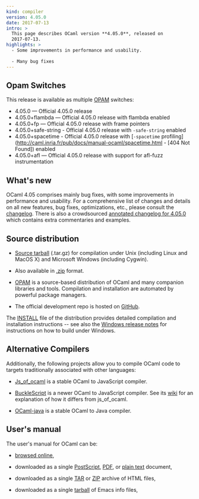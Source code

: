 ```yaml
---
kind: compiler
version: 4.05.0
date: 2017-07-13
intro: >
  This page describes OCaml version **4.05.0**, released on
  2017-07-13.
highlights: >
  - Some improvements in performance and usability.
  
  - Many bug fixes
---
```


Opam Switches
-------------

This release is available as multiple [OPAM](https://opam.ocaml.org/doc/Usage.html) switches:

- 4.05.0 — Official 4.05.0 release
- 4.05.0+flambda — Official 4.05.0 release with flambda enabled
- 4.05.0+fp — Official 4.05.0 release with frame pointers
- 4.05.0+safe-string - Official 4.05.0 release with `-safe-string` enabled
- 4.05.0+spacetime - Official 4.05.0 release with [`-spacetime` profiling](http://caml.inria.fr/pub/docs/manual-ocaml/spacetime.html - [404 Not Found]) enabled
- 4.05.0+afl — Official 4.05.0 release with support for afl-fuzz instrumentation

## What's new

OCaml 4.05 comprises mainly bug fixes, with some improvements in
performance and usability.
For a comprehensive list of changes and details on all new features,
bug fixes, optimizations, etc., please consult the
[changelog](https://v2.ocaml.org/releases/4.05/notes/Changes). There
is also a crowdsourced [annotated
changelog for 4.05.0](https://github.com/gasche/ocaml-releases-change-explanation/wiki/4.05.0-changes-explanation) which contains extra commentaries and examples.

## Source distribution

- [Source
  tarball](https://github.com/ocaml/ocaml/archive/4.05.0.tar.gz)
  (.tar.gz) for compilation under Unix (including Linux and MacOS X)
  and Microsoft Windows (including Cygwin).

- Also available in
  [.zip](https://github.com/ocaml/ocaml/archive/4.05.0.zip)
  format.

- [OPAM](https://opam.ocaml.org/) is a source-based distribution of
  OCaml and many companion libraries and tools. Compilation and
  installation are automated by powerful package managers.

- The official development repo is hosted on
  [GitHub](https://github.com/ocaml/ocaml).

The [INSTALL](https://v2.ocaml.org/releases/4.05/notes/INSTALL.adoc)
file of the distribution provides detailed compilation and
installation instructions -- see also the [Windows release
notes](https://v2.ocaml.org/releases/4.05/notes/README.win32.adoc) for instructions on how to build under Windows.

## Alternative Compilers

Additionally, the following projects allow you to compile OCaml code to
targets traditionally associated with other languages:

* [Js_of_ocaml](http://ocsigen.org/js_of_ocaml/) is a stable OCaml
  to JavaScript compiler.

* [BuckleScript](https://rescript-lang.org/blog/bucklescript-is-rebranding) is a newer
  OCaml to JavaScript compiler. See its
  [wiki](https://github.com/bucklescript/bucklescript/wiki/Differences-from-js_of_ocaml)
  for an explanation of how it differs from js_of_ocaml.

* [OCaml-java](http://www.ocamljava.org/) is a stable OCaml to
  Java compiler.

## User's manual

The user's manual for OCaml can be:

- [browsed
  online](https://v2.ocaml.org/releases/4.05/htmlman/index.html),

- downloaded as a single
  [PostScript](https://v2.ocaml.org/releases/4.05/ocaml-4.05-refman.ps.gz),
  [PDF](https://v2.ocaml.org/releases/4.05/ocaml-4.05-refman.pdf),
  or [plain
  text](https://v2.ocaml.org/releases/4.05/ocaml-4.05-refman.txt)
  document,

- downloaded as a single
  [TAR](https://v2.ocaml.org/releases/4.05/ocaml-4.05-refman-html.tar.gz)
  or
  [ZIP](https://v2.ocaml.org/releases/4.05/ocaml-4.05-refman-html.zip)
  archive of HTML files,

- downloaded as a single
  [tarball](https://v2.ocaml.org/releases/4.05/ocaml-4.05-refman.info.tar.gz)
  of Emacs info files,


